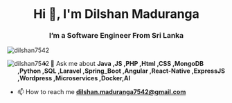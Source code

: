 <h1 align="center">Hi 👋, I'm Dilshan Maduranga</h1>

<h3 align="center">I’m a Software Engineer From Sri Lanka</h3>
<p align="left">
</p>
<p align="left"> <img src="https://komarev.com/ghpvc/?username=dilshan7542&label=Profile%20views&color=0e75b6&style=flat" alt="dilshan7542" /> </p>
<p><img align="left" src="https://github-readme-stats.vercel.app/api/top-langs?username=dilshan7542&show_icons=true&locale=en&layout=compact" alt="dilshan7542" /></p>

- 💬 Ask me about **Java ,JS ,PHP ,Html ,CSS ,MongoDB ,Python ,SQL ,Laravel ,Spring_Boot ,Angular ,React-Native ,ExpressJS ,Wordpress ,Microservices ,Docker,AI**

- 📫 How to reach me **dilshan.maduranga7542@gmail.com**


